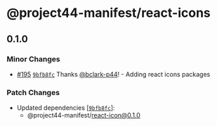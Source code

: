 # @project44-manifest/react-icons

## 0.1.0

### Minor Changes

- [#195](https://github.com/project44/manifest/pull/195)
  [`9bfb8fc`](https://github.com/project44/manifest/commit/9bfb8fc61c54afde75c9a684ec1b36c0a92cf0b6)
  Thanks [@bclark-p44](https://github.com/bclark-p44)! - Adding react icons packages

### Patch Changes

- Updated dependencies
  [[`9bfb8fc`](https://github.com/project44/manifest/commit/9bfb8fc61c54afde75c9a684ec1b36c0a92cf0b6)]:
  - @project44-manifest/react-icon@0.1.0

